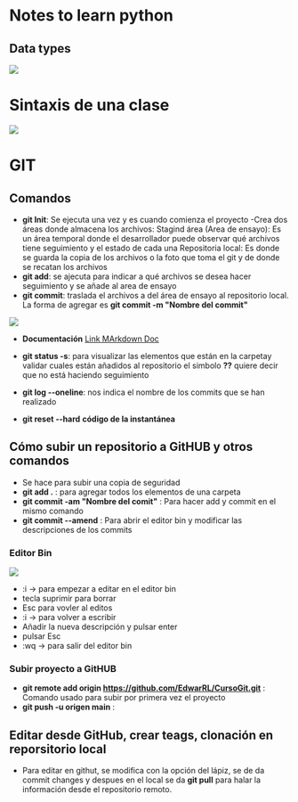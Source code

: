 # Notes to learn python 

## Data types

<img src="Datatype.PNG">

# Sintaxis de una clase

<img src="Clase.PNG">

# GIT

## Comandos

- **git Init**: Se ejecuta una vez y es cuando comienza el proyecto
        -Crea dos áreas donde almacena los archivos: 
        Stagind área (Area de ensayo): Es un área temporal donde el desarrollador puede observar qué archivos tiene seguimiento y el estado de cada una
        Repositoria local: Es donde se guarda la copia de los archivos o la foto que toma el git y de donde se recatan los archivos
- **git add**: se ajecuta para indicar a qué archivos se desea hacer seguimiento y  se añade al area de ensayo
- **git commit**: traslada el archivos a del área de ensayo al repositorio local. La forma de agregar es **git commit -m "Nombre del commit"**

<img src="GitIni.PNG">

- **Documentación** [ Link MArkdown Doc ]( https://git-scm.com/docs)

- **git status -s**: para visualizar las elementos que están en la carpetay validar cuales están añadidos al repositorio el simbolo **??** quiere decir que no está haciendo seguimiento

- **git log --oneline**: nos indica el nombre de los commits que se han realizado

- **git reset --hard** **código de la instantánea**

## Cómo subir un repositorio a GitHUB y otros comandos

- Se hace para subir una copia de seguridad
- **git add .** : para agregar todos los elementos de una carpeta
- **git commit -am "Nombre del comit"** : Para hacer add y commit en el mismo comando
- **git commit --amend** : Para abrir el editor bin y modificar las descripciones de los commits

### Editor Bin
<img src="EditorBin.PNG">

- :i -> para empezar a editar en el editor bin
- tecla suprimir para borrar
- Esc para vovler al editos
- :i -> para volver a escribir
- Añadir la nueva descripción y pulsar enter
- pulsar Esc
- :wq -> para salir del editor bin

### Subir proyecto a GitHUB
- **git remote add origin https://github.com/EdwarRL/CursoGit.git** : Comando usado para subir por primera vez el proyecto
- **git push -u origen main** :

## Editar desde GitHub, crear teags, clonación en reporsitorio local

- Para editar en githut, se modifica con la opción del lápiz, se de da commit changes y despues en el local se da **git pull** para halar la información desde el repositorio remoto.





